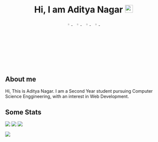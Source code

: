 <h1 align="center">Hi, <strong>I am Aditya Nagar</strong> <img src="https://media.giphy.com/media/hvRJCLFzcasrR4ia7z/giphy.gif" width="25px"></h1>
<p align="center">
  <a href="https://www.linkedin.com/in/aditya-nagar-b33876114/">
   <img src="https://img.icons8.com/color/48/000000/linkedin.png" width="3.5%"/>
    </a><span>&nbsp;</span>
  <a href="https://twitter.com/adityanagar_">
    <img src="https://img.icons8.com/color/48/000000/twitter.png" width="3.5%"/>
  </a><span>&nbsp;</span>
  <a href="mailto:mail.nagar.s.aditya@gmail.com">
    <img src="https://img.icons8.com/fluent/48/000000/gmail.png" width="3.5%"/>
  </a><span>&nbsp;</span>
  <a href="https://github.com/adityanagar10">
    <img src="https://img.icons8.com/fluent/48/000000/github.png" width="3.5%"/>
  </a><span>&nbsp;</span>
</p>

<h2 align="left">About me </h2>
Hi, This is Aditya Nagar. I am a Second Year student pursuing Computer Science Enggineering, with an interest in Web Development.
<h2 align="left">Some Stats </h2>

![](https://github-profile-summary-cards.vercel.app/api/cards/profile-details?username=adityanagar10&theme=monokai) 
![](https://github-profile-summary-cards.vercel.app/api/cards/repos-per-language?username=adityanagar10&theme=monokai) 
![](https://github-profile-summary-cards.vercel.app/api/cards/most-commit-language?username=adityanagar10&theme=monokai) 

![](https://komarev.com/ghpvc/?username=adityanagar10&color=blue)
